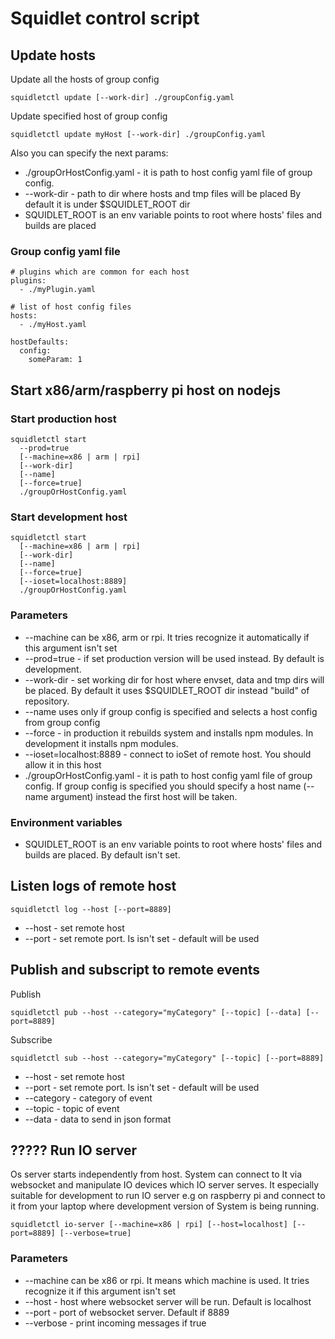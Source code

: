# Squidlet control script

## Update hosts

Update all the hosts of group config

    squidletctl update [--work-dir] ./groupConfig.yaml

Update specified host of group config 

    squidletctl update myHost [--work-dir] ./groupConfig.yaml
    
Also you can specify the next params:

* ./groupOrHostConfig.yaml - it is path to host config yaml file of group config.
* --work-dir - path to dir where hosts and tmp files will be placed
  By default it is under $SQUIDLET_ROOT dir
* SQUIDLET_ROOT is an env variable points to root where hosts' files and builds are placed


### Group config yaml file

    # plugins which are common for each host
    plugins:
      - ./myPlugin.yaml
      
    # list of host config files
    hosts:
      - ./myHost.yaml

    hostDefaults:
      config:
        someParam: 1


## Start x86/arm/raspberry pi host on nodejs
 
### Start production host

    squidletctl start
      --prod=true
      [--machine=x86 | arm | rpi]
      [--work-dir]
      [--name]
      [--force=true]
      ./groupOrHostConfig.yaml

### Start development host

    squidletctl start
      [--machine=x86 | arm | rpi]
      [--work-dir]
      [--name]
      [--force=true]
      [--ioset=localhost:8889]
      ./groupOrHostConfig.yaml

### Parameters

* --machine can be x86, arm or rpi. It tries recognize it automatically if this argument isn't set
* --prod=true - if set production version will be used instead. By default is development.
* --work-dir - set working dir for host where envset, data and tmp dirs will be placed.
  By default it uses $SQUIDLET_ROOT dir instead "build" of repository.
* --name uses only if group config is specified
  and selects a host config from group config
* --force - in production it rebuilds system and installs npm modules.
   In development it installs npm modules.
* --ioset=localhost:8889 - connect to ioSet of remote host. You should allow it in this host
* ./groupOrHostConfig.yaml - it is path to host config yaml file of group config.
  If group config is specified you should specify a host name (--name argument)
  instead the first host will be taken.

### Environment variables

* SQUIDLET_ROOT is an env variable points to root where hosts' files and builds are placed.
  By default isn't set.

  
## Listen logs of remote host

    squidletctl log --host [--port=8889]
    
* --host - set remote host
* --port - set remote port. Is isn't set - default will be used


## Publish and subscript to remote events
Publish

    squidletctl pub --host --category="myCategory" [--topic] [--data] [--port=8889]
    
Subscribe
    
    squidletctl sub --host --category="myCategory" [--topic] [--port=8889]

* --host - set remote host
* --port - set remote port. Is isn't set - default will be used
* --category - category of event
* --topic - topic of event
* --data - data to send in json format


## ????? Run IO server

Os server starts independently from host.
System can connect to It via websocket and manipulate IO devices which IO server serves.
It especially suitable for development to run IO server e.g on raspberry pi and connect to it
from your laptop where development version of System is being running.

    squidletctl io-server [--machine=x86 | rpi] [--host=localhost] [--port=8889] [--verbose=true]

### Parameters

* --machine can be x86 or rpi. It means which machine is used.
  It tries recognize it if this argument isn't set
* --host - host where websocket server will be run. Default is localhost
* --port - port of websocket server. Default if 8889
* --verbose - print incoming messages if true
